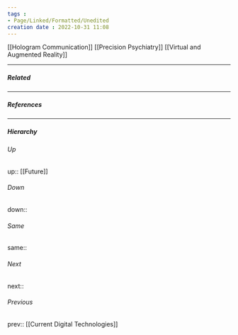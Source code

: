 ```yaml
---
tags : 
- Page/Linked/Formatted/Unedited
creation date : 2022-10-31 11:08 
---
```

[[Hologram Communication]]
[[Precision Psychiatry]]
[[Virtual and Augmented Reality]]

---
##### Related


---
##### References


---
##### Hierarchy
###### Up
up:: [[Future]]
###### Down
down:: 
###### Same
same:: 
###### Next
next:: 
###### Previous
prev:: [[Current Digital Technologies]]